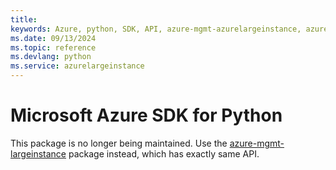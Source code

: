 ```yaml
---
title: 
keywords: Azure, python, SDK, API, azure-mgmt-azurelargeinstance, azurelargeinstance
ms.date: 09/13/2024
ms.topic: reference
ms.devlang: python
ms.service: azurelargeinstance
---
```

# Microsoft Azure SDK for Python

This package is no longer being maintained. Use the [azure-mgmt-largeinstance](https://pypi.org/project/azure-mgmt-largeinstance/) package instead, which has exactly same API.
